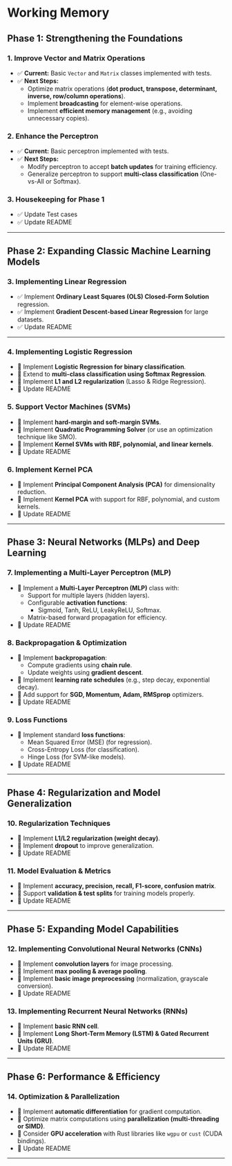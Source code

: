 # Working Memory

## **Phase 1: Strengthening the Foundations**  
### **1. Improve Vector and Matrix Operations**
- ✅ **Current:** Basic `Vector` and `Matrix` classes implemented with tests.  
- ✅ **Next Steps:**  
  - Optimize matrix operations (**dot product, transpose, determinant, inverse, row/column operations**). 
  - Implement **broadcasting** for element-wise operations.  
  - Implement **efficient memory management** (e.g., avoiding unnecessary copies).  


### **2. Enhance the Perceptron**
- ✅ **Current:** Basic perceptron implemented with tests.  
- ✅ **Next Steps:**  
  - Modify perceptron to accept **batch updates** for training efficiency.  
  - Generalize perceptron to support **multi-class classification** (One-vs-All or Softmax).  
### **3. Housekeeping for Phase 1**
- ✅ Update Test cases
- ✅ Update README

---

## **Phase 2: Expanding Classic Machine Learning Models**
### **3. Implementing Linear Regression**
- ✅ Implement **Ordinary Least Squares (OLS) Closed-Form Solution** regression.  
- ✅ Implement **Gradient Descent-based Linear Regression** for large datasets.  
- ✅ Update README
---
### **4. Implementing Logistic Regression**
- 🔲 Implement **Logistic Regression for binary classification**.  
- 🔲 Extend to **multi-class classification using Softmax Regression**.  
- 🔲 Implement **L1 and L2 regularization** (Lasso & Ridge Regression).  
- 🔲 Update README

### **5. Support Vector Machines (SVMs)**
- 🔲 Implement **hard-margin and soft-margin SVMs**.  
- 🔲 Implement **Quadratic Programming Solver** (or use an optimization technique like SMO).  
- 🔲 Implement **Kernel SVMs with RBF, polynomial, and linear kernels**.  
- 🔲 Update README

### **6. Implement Kernel PCA**
- 🔲 Implement **Principal Component Analysis (PCA)** for dimensionality reduction.  
- 🔲 Implement **Kernel PCA** with support for RBF, polynomial, and custom kernels.  
- 🔲 Update README
---

## **Phase 3: Neural Networks (MLPs) and Deep Learning**
### **7. Implementing a Multi-Layer Perceptron (MLP)**
- 🔲 Implement a **Multi-Layer Perceptron (MLP)** class with:  
  - Support for multiple layers (hidden layers).  
  - Configurable **activation functions**:  
    - Sigmoid, Tanh, ReLU, LeakyReLU, Softmax.  
  - Matrix-based forward propagation for efficiency.  
- 🔲 Update README

### **8. Backpropagation & Optimization**
- 🔲 Implement **backpropagation**:  
  - Compute gradients using **chain rule**.  
  - Update weights using **gradient descent**.  
- 🔲 Implement **learning rate schedules** (e.g., step decay, exponential decay).  
- 🔲 Add support for **SGD, Momentum, Adam, RMSprop** optimizers.  
- 🔲 Update README

### **9. Loss Functions**
- 🔲 Implement standard **loss functions**:  
  - Mean Squared Error (MSE) (for regression).  
  - Cross-Entropy Loss (for classification).  
  - Hinge Loss (for SVM-like models).  
- 🔲 Update README
---

## **Phase 4: Regularization and Model Generalization**
### **10. Regularization Techniques**
- 🔲 Implement **L1/L2 regularization (weight decay)**.  
- 🔲 Implement **dropout** to improve generalization.  
- 🔲 Update README
### **11. Model Evaluation & Metrics**
- 🔲 Implement **accuracy, precision, recall, F1-score, confusion matrix**.  
- 🔲 Support **validation & test splits** for training models properly.  
- 🔲 Update README
---

## **Phase 5: Expanding Model Capabilities**
### **12. Implementing Convolutional Neural Networks (CNNs)**
- 🔲 Implement **convolution layers** for image processing.  
- 🔲 Implement **max pooling & average pooling**.  
- 🔲 Implement **basic image preprocessing** (normalization, grayscale conversion).  
- 🔲 Update README

### **13. Implementing Recurrent Neural Networks (RNNs)**
- 🔲 Implement **basic RNN cell**.  
- 🔲 Implement **Long Short-Term Memory (LSTM) & Gated Recurrent Units (GRU)**.  
- 🔲 Update README
---

## **Phase 6: Performance & Efficiency**
### **14. Optimization & Parallelization**
- 🔲 Implement **automatic differentiation** for gradient computation.  
- 🔲 Optimize matrix computations using **parallelization (multi-threading or SIMD)**.  
- 🔲 Consider **GPU acceleration** with Rust libraries like `wgpu` or `cust` (CUDA bindings).  
- 🔲 Update README
---